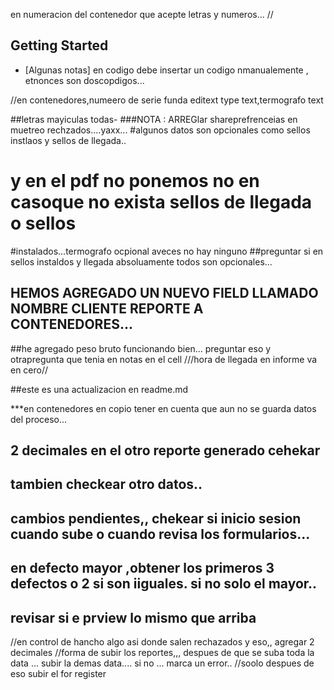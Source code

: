 en numeracion del contenedor que acepte letras y numeros...
//
## Getting Started
- [Algunas notas]
en codigo debe insertar un codigo nmanualemente , 
etnonces son doscopdigos...


//en contenedores,numeero de serie funda editext type text,termografo text
  
##letras mayiculas todas-
###NOTA : ARREGlar shareprefrenceias en muetreo rechzados....yaxx...
#algunos datos son opcionales como sellos instlaos y sellos de llegada..
# y en el pdf no ponemos no en casoque no exista sellos de llegada o sellos
#instalados...termografo ocpional aveces no hay ninguno
##preguntar si en sellos instaldos y llegada absoluamente todos son opcionales...
## HEMOS AGREGADO UN NUEVO FIELD LLAMADO NOMBRE CLIENTE REPORTE A CONTENEDORES...
##he agregado peso bruto funcionando bien...
preguntar eso y otrapregunta que tenia en notas en el cell
///hora de llegada en informe va en cero//


##este es una actualizacion en readme.md


***en contenedores en copio tener en cuenta que aun no se guarda datos del proceso...



## 2 decimales en el otro reporte generado cehekar
## tambien checkear otro datos..

## cambios pendientes,, chekear si inicio sesion cuando sube o cuando revisa los formularios...
## en defecto mayor ,obtener los primeros 3 defectos  o 2 si son iiguales. si no solo el mayor..
## revisar si e prview lo mismo que arriba


//en control de hancho algo asi donde salen rechazados y eso,, agregar 2 decimales 
//forma de subir los reportes,,, despues de que se suba toda la data ... subir la demas data.... si no ... marca un error..
//soolo despues de eso subir el for register


